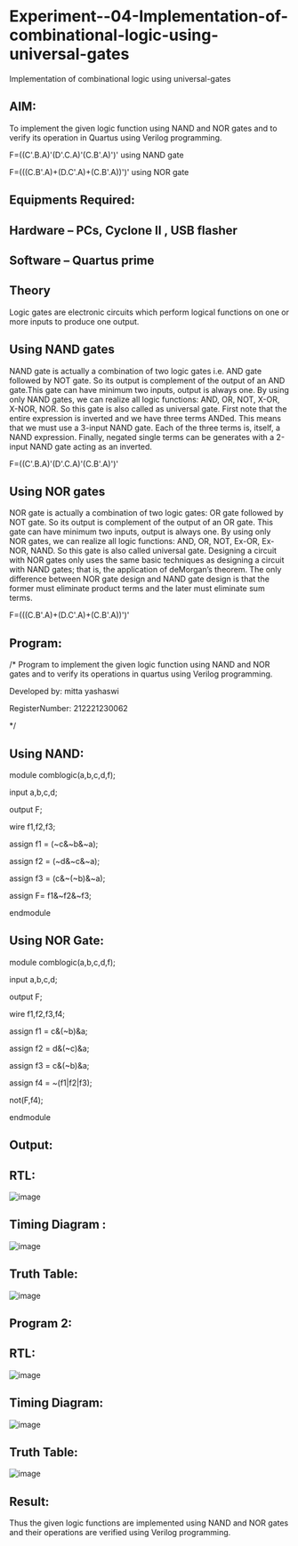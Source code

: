 # Experiment--04-Implementation-of-combinational-logic-using-universal-gates
Implementation of combinational logic using universal-gates
 
## AIM:
To implement the given logic function using NAND and NOR gates and to verify its operation in Quartus using Verilog programming.

F=((C'.B.A)'(D'.C.A)'(C.B'.A)')' using NAND gate

F=(((C.B'.A)+(D.C'.A)+(C.B'.A))')' using NOR gate
## Equipments Required:
## Hardware – PCs, Cyclone II , USB flasher
## Software – Quartus prime


## Theory
Logic gates are electronic circuits which perform logical functions on one or more inputs to produce one output. 

## Using NAND gates
NAND gate is actually a combination of two logic gates i.e. AND gate followed by NOT gate. So its output is complement of the output of an AND gate.This gate can have minimum two inputs, output is always one. By using only NAND gates, we can realize all logic functions: AND, OR, NOT, X-OR, X-NOR, NOR. So this gate is also called as universal gate. First note that the entire expression is inverted and we have three terms ANDed. This means that we must use a 3-input NAND gate. Each of the three terms is, itself, a NAND expression. Finally, negated single terms can be generates with a 2-input NAND gate acting as an inverted.

F=((C'.B.A)'(D'.C.A)'(C.B'.A)')'

## Using NOR gates
NOR gate is actually a combination of two logic gates: OR gate followed by NOT gate. So its output is complement of the output of an OR gate. This gate can have minimum two inputs, output is always one. By using only NOR gates, we can realize all logic functions: AND, OR, NOT, Ex-OR, Ex-NOR, NAND. So this gate is also called universal gate. Designing a circuit with NOR gates only uses the same basic techniques as designing a circuit with NAND gates; that is, the application of deMorgan’s theorem. The only difference between NOR gate design and NAND gate design is that the former must eliminate product terms and the later must eliminate sum terms.

F=(((C.B'.A)+(D.C'.A)+(C.B'.A))')'

## Program:
/*
Program to implement the given logic function using NAND and NOR gates and to verify its operations in quartus using Verilog programming.

Developed by: mitta yashaswi

RegisterNumber:  212221230062

*/
## Using NAND:
module comblogic(a,b,c,d,f);

input a,b,c,d;

output F;

wire f1,f2,f3;

assign f1 = (~c&~b&~a);

assign f2 = (~d&~c&~a);

assign f3 = (c&~(~b)&~a);

assign F= f1&~f2&~f3;

endmodule

## Using NOR Gate:
module comblogic(a,b,c,d,f);

input a,b,c,d;

output F;

wire f1,f2,f3,f4;

assign f1 = c&(~b)&a;

assign f2 = d&(~c)&a;

assign f3 = c&(~b)&a;

assign f4 = ~(f1|f2|f3);

not(F,f4);

endmodule

## Output:
## RTL:
![image](https://user-images.githubusercontent.com/94619247/201988622-7905d48f-9db2-444f-aa44-3a8efc0668b0.png)

## Timing Diagram :
![image](https://user-images.githubusercontent.com/94619247/201988673-1a222b29-ccfc-42b8-833d-0d2f509797a6.png)

## Truth Table:
![image](https://user-images.githubusercontent.com/94619247/201988735-7e49c0eb-8244-43fc-b264-49bd0f0be91c.png)

## Program 2:
## RTL:
![image](https://user-images.githubusercontent.com/94619247/201988878-6d3a96b0-d8b8-40ae-b9c0-19aa670be8e6.png)

## Timing Diagram:
![image](https://user-images.githubusercontent.com/94619247/201988930-f1ccd46d-996c-46a2-856a-34dc68ac2e3c.png)

## Truth Table:
![image](https://user-images.githubusercontent.com/94619247/201989080-55980606-860d-4013-998c-744e4e77b71c.png)


## Result:
Thus the given logic functions are implemented using NAND and NOR gates and their operations are verified using Verilog programming.
